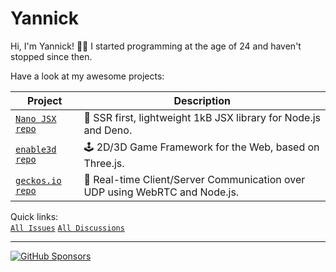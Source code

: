 # Yannick

Hi, I'm Yannick! 👋🏻 I started programming at the age of 24 and haven't stopped since then.

Have a look at my awesome projects:

| Project                                                                           | Description                                                                 |
| --------------------------------------------------------------------------------- | --------------------------------------------------------------------------- |
| [`Nano JSX`](http://nanojsx.io) [`repo`](https://github.com/nanojsx/nano)       | 🎯 SSR first, lightweight 1kB JSX library for Node.js and Deno.             |
| [`enable3d`](http://enable3d.io) [`repo`](https://github.com/enable3d/enable3d) | 🕹️ 2D/3D Game Framework for the Web, based on Three.js.                     |
| [`geckos.io`](http://geckos.io) [`repo`](https://github.com/geckosio/geckos.io) | 🦎 Real-time Client/Server Communication over UDP using WebRTC and Node.js. |

Quick links:  
[`All Issues`](https://github.com/issues?q=user%3Ayandeu+org%3Ananojsx+org%3Aenable3d+org%3Ageckosio+sort%3Aupdated-desc+is%3Aopen) [`All Discussions`](https://github.com/discussions?discussions_q=user%3Ayandeu+org%3Ananojsx+org%3Aenable3d+org%3Ageckosio+sort%3Aupdated-desc+)

---

[![GitHub Sponsors](https://img.shields.io/badge/Sponsor-%E2%9D%A4-lightgrey?logo=GitHub)](https://github.com/sponsors/yandeu)
